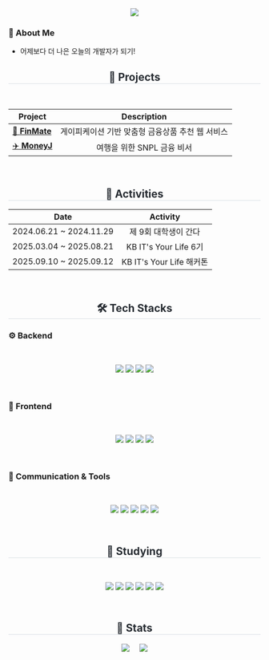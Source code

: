 <div align="center">
  <img src="https://capsule-render.vercel.app/api?type=rounded&color=1e3c72&height=180&text=Welcome%20to%20Youngjae's%20world&animation=twinkling&fontColor=ffffff&fontSize=42" />
</div>

<div>
  <h3>👋 About Me</h3>
</div>

<ul>
  <li>어제보다 더 나은 오늘의 개발자가 되기!</li>
</ul>

<div align="center">
  <h2 style="border-bottom: 1px solid #d8dee4; color: #282d33;">🚀 Projects</h2>
  <br>
  
  | Project | Description |
  |---------|:-------------:|
  | [💸 **FinMate**](https://github.com/KB-technologia) | 게이피케이션 기반 맞춤형 금융상품 추천 웹 서비스 |
  | [✈️ **MoneyJ**](https://github.com/KB-moneyJ) | 여행을 위한 SNPL 금융 비서 |
</div>

<br>

<div align="center">
  <h2 style="border-bottom: 1px solid #d8dee4; color: #282d33;">📌 Activities</h2>
  
  | Date | Activity |
  |------|:----------:|
  | 2024.06.21 ~ 2024.11.29 | 제 9회 대학생이 간다 |
  | 2025.03.04 ~ 2025.08.21 | KB IT's Your Life 6기 |
  | 2025.09.10 ~ 2025.09.12 | KB IT's Your Life 해커톤 |
</div>

<br>

<div align="center">
  <h2 style="border-bottom: 1px solid #d8dee4; color: #282d33;">🛠️ Tech Stacks</h2>
</div>

### ⚙️ Backend

<br>

<p align="center">
  <img src="https://img.shields.io/badge/SpringBoot-6DB33F?style=for-the-badge&logo=springboot&logoColor=white"/>
  <img src="https://img.shields.io/badge/Spring-6DB33F?style=for-the-badge&logo=spring&logoColor=white"/>
  <img src="https://img.shields.io/badge/Java-007396?style=for-the-badge&logo=java&logoColor=white"/>
  <img src="https://img.shields.io/badge/MyBatis-FF2D20?style=for-the-badge&logoColor=white"/>
</p>

<br>

### 🎨 Frontend

<br>

<p align="center">
  <img src="https://img.shields.io/badge/HTML5-E34F26?style=for-the-badge&logo=html5&logoColor=white"/>
  <img src="https://img.shields.io/badge/CSS3-1572B6?style=for-the-badge&logo=css3&logoColor=white"/>
  <img src="https://img.shields.io/badge/JavaScript-F7DF1E?style=for-the-badge&logo=javascript&logoColor=black"/>
  <img src="https://img.shields.io/badge/Vue.js-4FC08D?style=for-the-badge&logo=vue.js&logoColor=white"/>
</p>

<br>

### 📡 Communication & Tools

<br>

<p align="center">
  <img src="https://img.shields.io/badge/Git-F05032?style=for-the-badge&logo=git&logoColor=white"/>
  <img src="https://img.shields.io/badge/GitHub-181717?style=for-the-badge&logo=github&logoColor=white"/>
  <img src="https://img.shields.io/badge/Slack-4A154B?style=for-the-badge&logo=slack&logoColor=white"/>
  <img src="https://img.shields.io/badge/Notion-000000?style=for-the-badge&logo=notion&logoColor=white"/>
  <img src="https://img.shields.io/badge/Figma-F24E1E?style=for-the-badge&logo=figma&logoColor=white"/>
</p>

<br>

<div align="center">
  <h2 style="border-bottom: 1px solid #d8dee4; color: #282d33;">📖 Studying</h2>
</div>

<br>

<p align="center">
  <img src="https://img.shields.io/badge/Docker-2496ED?style=for-the-badge&logo=docker&logoColor=white"/>
  <img src="https://img.shields.io/badge/Amazon%20EC2-FF9900?style=for-the-badge&logo=amazon-ec2&logoColor=white"/>
  <img src="https://img.shields.io/badge/Amazon%20RDS-527FFF?style=for-the-badge&logo=amazonrds&logoColor=white"/>
  <img src="https://img.shields.io/badge/Redis-DC382D?style=for-the-badge&logo=redis&logoColor=white"/>
  <img src="https://img.shields.io/badge/JPA-59666C?style=for-the-badge&logo=hibernate&logoColor=white"/>
  <img src="https://img.shields.io/badge/SpringSecurity-6DB33F?style=for-the-badge&logo=springsecurity&logoColor=white"/>
</p>

<br>

<div align="center">
  <h2 style="border-bottom: 1px solid #d8dee4; color: #282d33;">🏅 Stats</h2>
  
  <img src="https://github-readme-stats.vercel.app/api/top-langs/?username=YoungjaeSo&layout=compact&bg_color=0d1117&title_color=58a6ff&text_color=c9d1d9" />
  &nbsp;&nbsp;&nbsp;
  <img src="https://github-readme-stats.vercel.app/api?username=YoungjaeSo&show_icons=true&bg_color=0d1117&title_color=58a6ff&text_color=c9d1d9&icon_color=79c0ff" />
</div>
